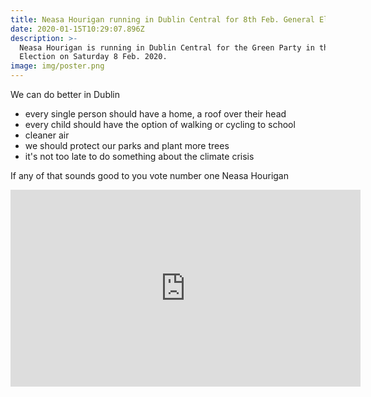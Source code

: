```yaml
---
title: Neasa Hourigan running in Dublin Central for 8th Feb. General Election
date: 2020-01-15T10:29:07.896Z
description: >-
  Neasa Hourigan is running in Dublin Central for the Green Party in the General
  Election on Saturday 8 Feb. 2020. 
image: img/poster.png
---
```

We can do better in Dublin

* every single person should have a home, a roof over their head
* every child should have the option of walking or cycling to school
* cleaner air
* we should protect our parks and plant more trees
* it's not too late to do something about the climate crisis

If any of that sounds good to you vote number one Neasa Hourigan

<iframe width="560" height="315" src="https://www.youtube.com/embed/AcOgRaKjmlc" frameborder="0" allow="accelerometer; autoplay; encrypted-media; gyroscope; picture-in-picture" allowfullscreen></iframe>
